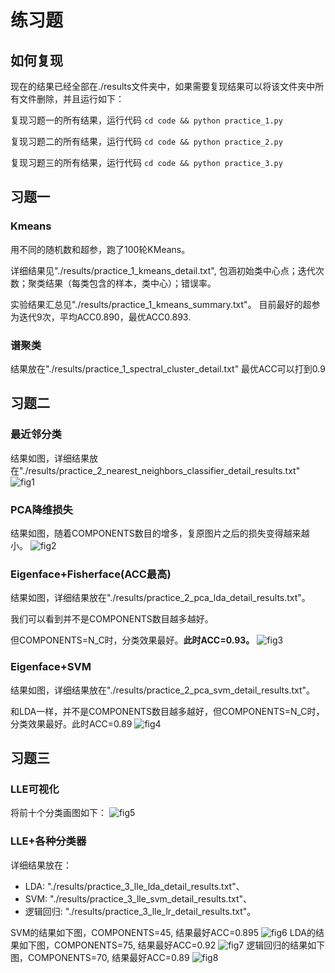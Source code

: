 # 练习题

## 如何复现
现在的结果已经全部在./results文件夹中，如果需要复现结果可以将该文件夹中所有文件删除，并且运行如下：

复现习题一的所有结果，运行代码
`cd code && python practice_1.py`

复现习题二的所有结果，运行代码
`cd code && python practice_2.py`

复现习题三的所有结果，运行代码
`cd code && python practice_3.py`

## 习题一
### Kmeans
用不同的随机数和超参，跑了100轮KMeans。

详细结果见"./results/practice_1_kmeans_detail.txt", 
包涵初始类中心点；迭代次数；聚类结果（每类包含的样本，类中心）；错误率。

实验结果汇总见"./results/practice_1_kmeans_summary.txt"。
目前最好的超参为迭代9次，平均ACC0.890，最优ACC0.893.

### 谱聚类
结果放在"./results/practice_1_spectral_cluster_detail.txt"
最优ACC可以打到0.9

## 习题二
### 最近邻分类
结果如图，详细结果放在"./results/practice_2_nearest_neighbors_classifier_detail_results.txt"
![fig1](./results/practice_2_nearest_neighbors_classifier.png)

### PCA降维损失
结果如图，随着COMPONENTS数目的增多，复原图片之后的损失变得越来越小。
![fig2](./results/practice_2_pca_recovery_error.png)

### Eigenface+Fisherface(ACC最高)
结果如图，详细结果放在"./results/practice_2_pca_lda_detail_results.txt"。

我们可以看到并不是COMPONENTS数目越多越好。

但COMPONENTS=N_C时，分类效果最好。**此时ACC=0.93。**
![fig3](./results/practice_2_pca_lda.png)

### Eigenface+SVM
结果如图，详细结果放在"./results/practice_2_pca_svm_detail_results.txt"。

和LDA一样，并不是COMPONENTS数目越多越好，但COMPONENTS=N_C时，分类效果最好。此时ACC=0.89
![fig4](./results/practice_2_pca_svm.png)

## 习题三
### LLE可视化
将前十个分类画图如下：
![fig5](./results/practice_3_lle_plot_3.png)

### LLE+各种分类器
详细结果放在：
+ LDA: "./results/practice_3_lle_lda_detail_results.txt"、
+ SVM: "./results/practice_3_lle_svm_detail_results.txt"、
+ 逻辑回归: "./results/practice_3_lle_lr_detail_results.txt"。

SVM的结果如下图，COMPONENTS=45, 结果最好ACC=0.895
![fig6](./results/practice_3_lle_svm.png)
LDA的结果如下图，COMPONENTS=75, 结果最好ACC=0.92
![fig7](./results/practice_3_lle_lda.png)
逻辑回归的结果如下图，COMPONENTS=70, 结果最好ACC=0.89
![fig8](./results/practice_3_lle_lr.png)